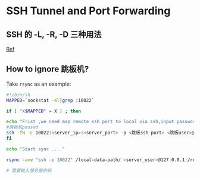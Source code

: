 # SSH Tunnel and Port Forwarding

## SSH 的 -L, -R, -D 三种用法
[Ref](http://blog.51cto.com/huanghai/1793850)

## How to ignore 跳板机?
Take `rsync` as an example:

```bash
#!/bin/sh
MAPPED=`sockstat -4l|grep :10022`

if [ "X$MAPPED" = X ] ; then

echo "Frist ,we need map remote ssh port to local via ssh,input password:" 
#跳板机passwd
ssh -fN -L 10022:<server_ip>:<server_port> -p <跳板ssh port> <跳板user>@<跳板ip>
fi

echo "Start sync ...."

rsync -ave "ssh -p 10022" /local-data-path/ <server_user>@127.0.0.1:/remote-data-path/ 

# 需要输入服务器密码
```